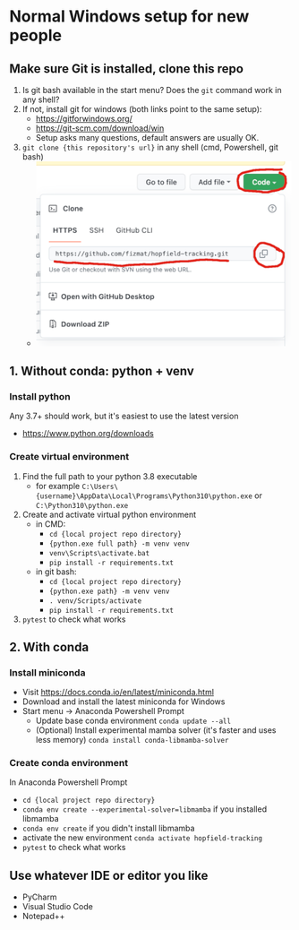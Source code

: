 # Normal Windows setup for new people

## Make sure Git is installed, clone this repo

1. Is git bash available in the start menu? Does the `git` command work in any shell?
2. If not, install git for windows (both links point to the same setup):
    - https://gitforwindows.org/
    - https://git-scm.com/download/win
    - Setup asks many questions, default answers are usually OK.
3. `git clone {this repository's url}` in any shell (cmd, Powershell, git bash)
    - ![location of git clone url](readme-resources/git-url.png)

## 1. Without conda: python + venv

### Install python
Any 3.7+ should work, but it's easiest to use the latest version
- https://www.python.org/downloads

### Create virtual environment
1. Find the full path to your python 3.8 executable
    - for example `C:\Users\{username}\AppData\Local\Programs\Python310\python.exe` or `C:\Python310\python.exe`
2. Create and activate virtual python environment
    - in CMD:
        - `cd {local project repo directory}`
        - `{python.exe full path} -m venv venv`
        - `venv\Scripts\activate.bat`
        - `pip install -r requirements.txt`
    - in git bash:
        - `cd {local project repo directory}`
        - `{python.exe path} -m venv venv`
        - `. venv/Scripts/activate`
        - `pip install -r requirements.txt`
3. `pytest` to check what works

## 2. With conda

### Install miniconda
- Visit https://docs.conda.io/en/latest/miniconda.html
- Download and install the latest miniconda for Windows
- Start menu -> Anaconda Powershell Prompt
    - Update base conda environment `conda update --all`
    - (Optional) Install experimental mamba solver (it's faster and uses less memory) `conda install conda-libmamba-solver`

### Create conda environment
In Anaconda Powershell Prompt
- `cd {local project repo directory}`
- `conda env create --experimental-solver=libmamba` if you installed libmamba
- `conda env create` if you didn't install libmamba
- activate the new environment `conda activate hopfield-tracking`
- `pytest` to check what works

## Use whatever IDE or editor you like
- PyCharm
- Visual Studio Code
- Notepad++
